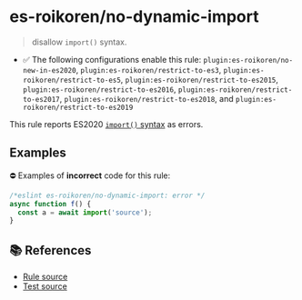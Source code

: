 # es-roikoren/no-dynamic-import
> disallow `import()` syntax.

- ✅ The following configurations enable this rule: `plugin:es-roikoren/no-new-in-es2020`, `plugin:es-roikoren/restrict-to-es3`, `plugin:es-roikoren/restrict-to-es5`, `plugin:es-roikoren/restrict-to-es2015`, `plugin:es-roikoren/restrict-to-es2016`, `plugin:es-roikoren/restrict-to-es2017`, `plugin:es-roikoren/restrict-to-es2018`, and `plugin:es-roikoren/restrict-to-es2019`

This rule reports ES2020 [`import()` syntax](https://github.com/tc39/proposal-dynamic-import) as errors.

## Examples

⛔ Examples of **incorrect** code for this rule:

```js
/*eslint es-roikoren/no-dynamic-import: error */
async function f() {
  const a = await import('source');
}
```

## 📚 References

- [Rule source](https://github.com/roikoren755/eslint-plugin-es/blob/v1.0.1/src/rules/no-dynamic-import.ts)
- [Test source](https://github.com/roikoren755/eslint-plugin-es/blob/v1.0.1/tests/src/rules/no-dynamic-import.ts)
